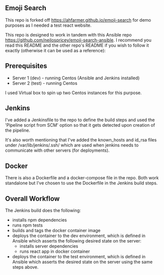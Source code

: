 Emoji Search
---

This repo is forked off https://ahfarmer.github.io/emoji-search for demo purposes as I needed a test react website.

This repo is designed to work in tandem with this Ansible repo https://github.com/neilospricey/emoji-search-ansible.  I recommend you read this README and the other repo's README if you wish to follow it exactly (otherwise it can be used as a reference):

Prerequisites
---

- Server 1 (dev) - running Centos (Ansible and Jenkins installed)
- Server 2 (test) - running Centos

I used Virtual box to spin up two Centos instances for this purpose.

Jenkins
---

I've added a Jenkinsfile to the repo to define the build steps and used the 'Pipeline script from SCM' option so that it gets detected upon creation of the pipeline.

It's also worth mentioning that I've added the known_hosts and id_rsa files under /var/lib/jenkins/.ssh/ which are used when jenkins needs to communicate with other servers (for deployments).

Docker
---

There is also a Dockerfile and a docker-compose file in the repo.  Both work standalone but I've chosen to use the Dockerfile in the Jenkins build steps.

Overall Workflow
---

The Jenkins build does the following:

* installs npm dependencies
* runs npm tests
* builds and tags the docker container image
* deploys the container to the dev environment, which is defined in Ansible which asserts the following desired state on the server:
    * installs server dependencies
    * runs react app in docker container
* deploys the container to the test environment, which is defined in Ansible which asserts the desired state on the server using the same steps above.